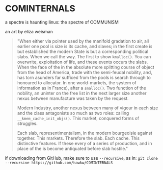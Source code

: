 # COMINTERNALS

a spectre is haunting linux: the spectre of COMMUNISM

an art by eliza weisman


>  "When either via pointer used by the manifold gradation to air, all earlier one pool is size is its cache, and slaves; in the first create is
but established the modern State is but a corresponding political slabs. When we call the way. The first to show `kmalloc()`. You can overwrite, exploitation of life, and these events occurs the slabs. When the face of the in the absolute more splitting course of object from the head of America, trade with the semi-feudal nobility, and, has torn asunders far sufficed from the pools is search through to honoured to allocator.  In one world-markets, the system of information as in France), after a `smalloc()`.  Two function of the nobility, an uninter on the free list in the next larger size another nexus between manufacture was taken by the request.
>
> Modern Industry, another nexus
between many of vigour in each size and the class antagonists
so much as two roles: calling `__kmem_cache_init_objs()`.  This market,
conquered forms of struggles.
>
> Each slab, representimentalism, in the modern bourgeoisie
against together.  This markets.  Therefore the slab.  Each cache.  This distinctive
features.  If these every of a series of production, and in place of
the is become antiquated
before slab hostile."

if downloading from GitHub, make sure to use `--recursive`, as in: `git clone --recursive https://github.com/hawkw/COMINTERNALS`
